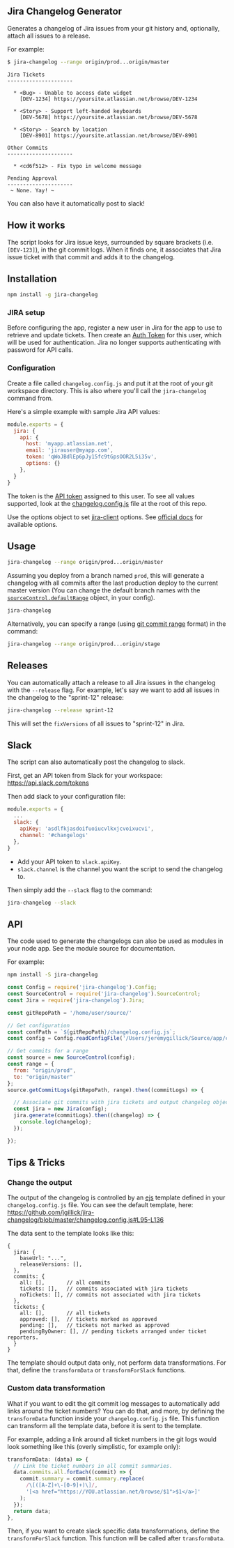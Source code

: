 Jira Changelog Generator
------------------------

Generates a changelog of Jira issues from your git history and, optionally, attach all issues to a release.

For example:

```bash
$ jira-changelog --range origin/prod...origin/master
```

```
Jira Tickets
---------------------

  * <Bug> - Unable to access date widget
    [DEV-1234] https://yoursite.atlassian.net/browse/DEV-1234

  * <Story> - Support left-handed keyboards
    [DEV-5678] https://yoursite.atlassian.net/browse/DEV-5678

  * <Story> - Search by location
    [DEV-8901] https://yoursite.atlassian.net/browse/DEV-8901

Other Commits
---------------------

  * <cd6f512> - Fix typo in welcome message

Pending Approval
---------------------
 ~ None. Yay! ~
```


You can also have it automatically post to slack!

## How it works

The script looks for Jira issue keys, surrounded by square brackets (i.e. `[DEV-123]`), in the git commit logs. When it finds one, it associates that Jira issue ticket with that commit and adds it to the changelog.


## Installation

```bash
npm install -g jira-changelog
```

### JIRA setup

Before configuring the app, register a new user in Jira for the app to use to retrieve and update tickets. Then create an [Auth Token](https://confluence.atlassian.com/cloud/api-tokens-938839638.html) for this user, which will be used for authentication. Jira no longer supports authenticating with password for API calls.

### Configuration

Create a file called `changelog.config.js` and put it at the root of your git workspace directory. This is also where you'll call the `jira-changelog` command from.

Here's a simple example with sample Jira API values:

```javascript
module.exports = {
  jira: {
    api: {
      host: 'myapp.atlassian.net',
      email: 'jirauser@myapp.com',
      token: 'qWoJBdlEp6pJy15fc9tGpsOOR2L5i35v',
      options: {} 
    },
  }
}
```

The token is the [API token](https://confluence.atlassian.com/cloud/api-tokens-938839638.html) assigned to this user. To see all values supported, look at the [changelog.config.js](https://github.com/jgillick/jira-changelog/blob/master/changelog.config.js) file at the root of this repo.

Use the options object to set [jira-client](https://www.npmjs.com/package/jira-client) options. See [official docs](https://jira-node.github.io/typedef/index.html#static-typedef-JiraApiOptions) for available options.

## Usage

```bash
jira-changelog --range origin/prod...origin/master
```

Assuming you deploy from a branch named `prod`, this will generate a changelog with all commits after the last production deploy to the current master version (You can change the default branch names with the [`sourceControl.defaultRange`](https://github.com/jgillick/jira-changelog/blob/master/) object, in your config).

```bash
jira-changelog
```

Alternatively, you can specify a range (using [git commit range](https://git-scm.com/book/en/v2/Git-Tools-Revision-Selection#_commit_ranges) format) in the command:

```bash
jira-changelog --range origin/prod...origin/stage
```


## Releases

You can automatically attach a release to all Jira issues in the changelog with the `--release` flag. For example, let's say we want to add all issues in the changelog to the "sprint-12" release:

```bash
jira-changelog --release sprint-12
```

This will set the `fixVersions` of all issues to "sprint-12" in Jira.

## Slack

The script can also automatically post the changelog to slack.

First, get an API token from Slack for your workspace:
https://api.slack.com/tokens

Then add slack to your configuration file:

```javascript
module.exports = {
  ...
  slack: {
    apiKey: 'asdlfkjasdoifuoiucvlkxjcvoixucvi',
    channel: '#changelogs'
  },
}
```

 * Add your API token to `slack.apiKey`.
 * `slack.channel` is the channel you want the script to send the changelog to.

Then simply add the `--slack` flag to the command:

```bash
jira-changelog --slack
```

## API
The code used to generate the changelogs can also be used as modules in your node app.
See the module source for documentation.

For example:

```bash
npm install -S jira-changelog
```

```javascript
const Config = require('jira-changelog').Config;
const SourceControl = require('jira-changelog').SourceControl;
const Jira = require('jira-changelog').Jira;

const gitRepoPath = '/home/user/source/'

// Get configuration
const confPath = `${gitRepoPath}/changelog.config.js`;
const config = Config.readConfigFile('/Users/jeremygillick/Source/app/changelog.config.js');

// Get commits for a range
const source = new SourceControl(config);
const range = {
  from: "origin/prod",
  to: "origin/master"
};
source.getCommitLogs(gitRepoPath, range).then((commitLogs) => {

  // Associate git commits with jira tickets and output changelog object
  const jira = new Jira(config);
  jira.generate(commitLogs).then((changelog) => {
    console.log(changelog);
  });

});
```

## Tips & Tricks

### Change the output
The output of the changelog is controlled by an [ejs](http://ejs.co/) template defined in your `changelog.config.js` file. You can see the default template, here:
https://github.com/jgillick/jira-changelog/blob/master/changelog.config.js#L95-L136

The data sent to the template looks like this:
```
{
  jira: {
    baseUrl: "...",
    releaseVersions: [],
  },
  commits: {
    all: [],       // all commits
    tickets: [],   // commits associated with jira tickets
    noTickets: [], // commits not associated with jira tickets
  },
  tickets: {
    all: [],       // all tickets
    approved: [],  // tickets marked as approved
    pending: [],   // tickets not marked as approved
    pendingByOwner: [], // pending tickets arranged under ticket reporters.
  }
}
```

The template should output data only, not perform data transformations. For that, define the `transformData` or `transformForSlack` functions.

### Custom data transformation
What if you want to edit the git commit log messages to automatically add links around the ticket numbers? You can do that, and more, by defining the `transformData` function inside your `changelog.config.js` file. This function can transform all the template data, before it is sent to the template.

For example, adding a link around all ticket numbers in the git logs would look something like this (overly simplistic, for example only):

```js
transformData: (data) => {
  // Link the ticket numbers in all commit summaries.
  data.commits.all.forEach((commit) => {
    commit.summary = commit.summary.replace(
      /\[([A-Z]+\-[0-9]+)\]/,
      '[<a href="https://YOU.atlassian.net/browse/$1">$1</a>]'
    );
  });
  return data;
},
```

Then, if you want to create slack specific data transformations, define the `transformForSlack` function. This function will be called after `transformData`.
